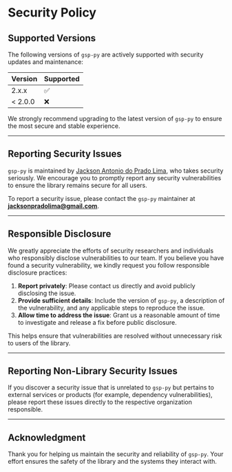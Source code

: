 # Security Policy

## Supported Versions

The following versions of `gsp-py` are actively supported with security updates and maintenance:

| Version       | Supported          |
|---------------|--------------------|
| 2.x.x         | ✅                |
| < 2.0.0       | ❌                |

We strongly recommend upgrading to the latest version of `gsp-py` to ensure the most secure and stable experience.

---

## Reporting Security Issues

`gsp-py` is maintained by [Jackson Antonio do Prado Lima](https://github.com/jacksonpradolima), who takes security seriously. We encourage you to promptly report any security vulnerabilities to ensure the library remains secure for all users.

To report a security issue, please contact the `gsp-py` maintainer at **[jacksonpradolima@gmail.com](mailto:jacksonpradolima@gmail.com)**.

---

## Responsible Disclosure

We greatly appreciate the efforts of security researchers and individuals who responsibly disclose vulnerabilities to our team. If you believe you have found a security vulnerability, we kindly request you follow responsible disclosure practices:

1. **Report privately**: Please contact us directly and avoid publicly disclosing the issue.
2. **Provide sufficient details**: Include the version of `gsp-py`, a description of the vulnerability, and any applicable steps to reproduce the issue.
3. **Allow time to address the issue**: Grant us a reasonable amount of time to investigate and release a fix before public disclosure.

This helps ensure that vulnerabilities are resolved without unnecessary risk to users of the library.

---

## Reporting Non-Library Security Issues

If you discover a security issue that is unrelated to `gsp-py` but pertains to external services or products (for example, dependency vulnerabilities), please report these issues directly to the respective organization responsible.

---

## Acknowledgment

Thank you for helping us maintain the security and reliability of `gsp-py`. Your effort ensures the safety of the library and the systems they interact with.
